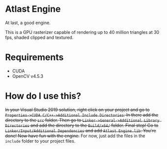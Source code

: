 # Atlast Engine
 At last, a good engine.

This is a GPU rasterizer capable of rendering up to 40 million triangles at 30 fps, shaded clipped and textured.

# Requirements

- CUDA
- OpenCV v4.5.3

# How do I use this?

~~In your Visual Studio 2019 solution, right click on your project and go to `Properties->CUDA C/C++->Additional Include Directories`. In there add the directory to the `src` folder. Then go to `Linker->General->Additional Library Directories` and add the directory to the `Build/x64/` folder. Final step! Go to `Linker/Input/Additional Dependencies` and add `Atlast Engine.lib`. You're done! Now have fun with the engine.~~
For now, just add the files in the `include` folder to your project files.
